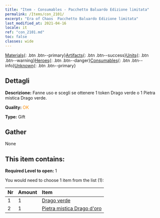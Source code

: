 ```yaml
---
title: "Item - Consumables - Pacchetto Baluardo Edizione limitata"
permalink: /Items/con_2101/
excerpt: "Era of Chaos  Pacchetto Baluardo Edizione limitata"
last_modified_at: 2021-04-16
locale: it
ref: "con_2101.md"
toc: false
classes: wide
---
```

 [Materials](/it/Items/){: .btn .btn--primary}[Artifacts](/it/Items/Artifacts/){: .btn .btn--success}[Units](/it/Items/Units/){: .btn .btn--warning}[Heroes](/it/Items/Heroes/){: .btn .btn--danger}[Consumables](/it/Items/Consumables/){: .btn .btn--info}[Unknown](/it/Items/Unknown/){: .btn .btn--primary}

## Dettagli
 **Descrizione:** Fanne uso e scegli se ottenere 1 token Drago verde o 1 Pietra mistica Drago verde.

 **Quality:** <span style="color: #FF8C00">OK</span>

 **Type:** Gift

## Gather

  None

## This item contains:

 **Required Level to open:** 1

 You would need to choose 1 item from the list (1):

  | Nr | Amount |     Item    |
  |:---|:-------|:------------|
  | 1 | 1 | [Drago verde](/it/Items/unt_205/) |  | 
  | 2 | 1 | [Pietra mistica Drago d'oro](/it/Items/unt_295/) |  | 
